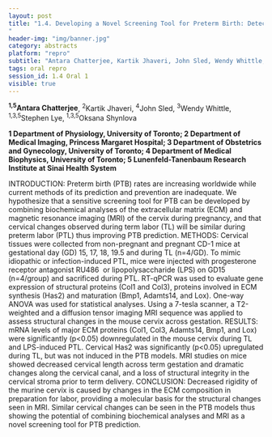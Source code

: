 ```yaml
---
layout: post
title: "1.4. Developing a Novel Screening Tool for Preterm Birth: Detecting Changes of the Extracellular Matrix in the Murine Cervix by Biochemical Analyses & Magnetic Resonance Imaging (MRI) During Term and Preterm Labor
"
header-img: "img/banner.jpg"
category: abstracts
platform: "repro"
subtitle: "Antara Chatterjee, Kartik Jhaveri, John Sled, Wendy Whittle, Stephen Lye, Oksana Shynlova"
tags: oral repro
session_id: 1.4 Oral 1
visible: true
---
```

**<sup>1,5</sup>Antara Chatterjee**, <sup>2</sup>Kartik Jhaveri, <sup>4</sup>John Sled, <sup>3</sup>Wendy Whittle, <sup>1,3,5</sup>Stephen Lye, <sup>1,3,5</sup>Oksana Shynlova

__1 Department of Physiology, University of Toronto; 2 Department of Medical Imaging, Princess Margaret Hospital; 3 Department of Obstetrics and Gynecology, University of Toronto; 4 Department of Medical Biophysics, University of Toronto; 5 Lunenfeld-Tanenbaum Research Institute at Sinai Health System__

INTRODUCTION: Preterm birth (PTB) rates are increasing worldwide while current methods of its prediction and prevention are inadequate. We hypothesize that a sensitive screening tool for PTB can be developed by combining biochemical analyses of the extracellular matrix (ECM) and magnetic resonance imaging (MRI) of the cervix during pregnancy, and that cervical changes observed during term labor (TL) will be similar during preterm labor (PTL) thus improving PTB prediction. 
METHODS:  Cervical tissues were collected from non-pregnant and pregnant CD-1 mice at gestational day (GD) 15, 17, 18, 19.5 and during TL (n=4/GD). To mimic idiopathic or infection-induced PTL, mice were injected with progesterone receptor antagonist RU486  or lipopolysaccharide (LPS) on GD15 (n=4/group) and sacrificed during PTL. RT-qPCR was used to evaluate gene expression of structural proteins (Col1 and Col3), proteins involved in ECM synthesis (Has2) and maturation (Bmp1, Adamts14, and Lox). One-way ANOVA was used for statistical analyses. Using a 7-tesla scanner, a T2-weighted and a diffusion tensor imaging MRI sequence was applied to assess structural changes in the mouse cervix across gestation.
RESULTS: mRNA levels of major ECM proteins (Col1, Col3, Adamts14, Bmp1, and Lox) were significantly (p<0.05) downregulated in the mouse cervix during TL and LPS-induced PTL. Cervical Has2 was significantly (p<0.05) upregulated during TL, but was not induced in the PTB models. MRI studies on mice showed decreased cervical length across term gestation and dramatic changes along the cervical canal, and a loss of structural integrity in the cervical stroma prior to term delivery.
CONCLUSION: Decreased rigidity of the murine cervix is caused by changes in the ECM composition in preparation for labor, providing a molecular basis for the structural changes seen in MRI. Similar cervical changes can be seen in the PTB models thus showing the potential of combining biochemical analyses and MRI as a novel screening tool for PTB prediction. 
